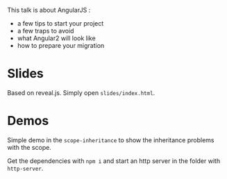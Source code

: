 This talk is about AngularJS :

- a few tips to start your project
- a few traps to avoid
- what Angular2 will look like
- how to prepare your migration

# Slides

Based on reveal.js. Simply open `slides/index.html`.

# Demos

Simple demo in the `scope-inheritance` to show the inheritance problems with the scope.

Get the dependencies with `npm i` and start an http server in the folder with `http-server`.
